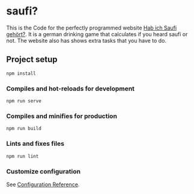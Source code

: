 # saufi?
This is the Code for the perfectly programmed website [Hab ich Saufi gehört?](http://www.hab-ich-saufi-gehoert.de). It is a german drinking game that calculates if you heard saufi or not. The website also has shows extra tasks that you have to do. 

## Project setup
```
npm install
```

### Compiles and hot-reloads for development
```
npm run serve
```

### Compiles and minifies for production
```
npm run build
```

### Lints and fixes files
```
npm run lint
```

### Customize configuration
See [Configuration Reference](https://cli.vuejs.org/config/).
